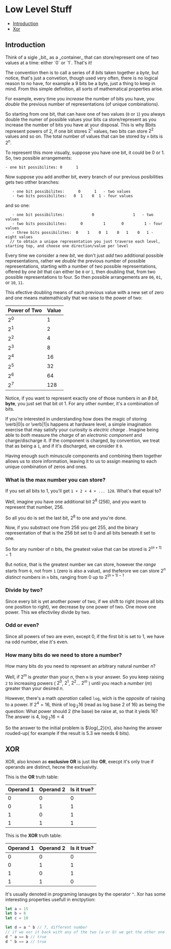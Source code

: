 # Low Level Stuff

* [Introduction](#intro)
* [Xor](#xor)


<h2 id="intro">Introduction</h2>
Think of a sigle _bit_ as a _container_ that can store/represent one of two values at a time: either `0` or `1`. That's it!

The convention then is to call a series of _8 bits_ taken together a  _byte_, but notice, that's just a convetion, though used very often, there is no logical reason to no have, for example a 9 bits be a byte, just a thing to keep in mind. From this simple definition, all sorts of mathematical properties arise.

For example,  every time you _increase_ the number of bits you have, you _double_ the previous number of representations (of unique combinations). 

So starting from one bit, that can have one of two values (`0` or `1`) you always double the numer of possible values your bits ca store/represent as you increase the number of bits you have at your disposal.
This is why Bbits represent powers of 2, if one bit stores $2^1$ values, two bits can store $2^2$ values and so on. The total number of values that can be stored by `n` bits is  $2^n$.


To represent this more visually, suppose you have one bit, it could be 0 or 1. So, two possible arrangements:

```
- one bit possibilites: 0      1
```
 Now suppose you add another bit, every branch of our previous posibilities gets two otther branches:
  
```
   - one bit possibilites:      0      1   - two values
   - two bits possibilites:   0  1    0  1 - four values
```
and so one:
```
   - one bit possibilites:            0                 1   - two values
   - two bits possibilites:      0         1       0         1 - four values
   - three bits possibilites:  0    1    0  1    0   1    0   1 - eight values
  // to obtain a unique representation you just traverse each level, starting top, and choose one direction/value per level
```

Every time we consider a new _bit_, we don't just _add_ two additional possible representations, rather we _double_ the previous number of possible representations, starting with a number of two possible representations, offered by _one bit_ that can either be `0` or `1`, then doubling that, from two possible representations to four. So then possible arrangements are `00`, `01`, or `10`, `11`.


This efective doubling means of each previous value with a new set of zero and one means matemathically that we raise to the power of two:

| Power of Two| Value         |
| ------------ | --- |
| 2<sup>0</sup>|1 |
| 2<sup>1</sup>|2 |
| 2<sup>2</sup>|4 |
| 2<sup>3</sup>|8 |
| 2<sup>4</sup>|16 |
| 2<sup>5</sup>|32 |
| 2<sup>6</sup>|64 |
| 2<sup>7</sup>|128 |



Notice, if you want to represent exactly one of those numbers in an *8 bit*, **byte**, you just set that bit ot 1. For any other number, it's a combination of bits.


If you're interested in understanding how does the magic of storing \verb|0|s or \verb|1|s happens at hardware level, a simple imagination exercise that may satisfy your curiosity is _electric charge_ . Imagine being able to _both_ measure the _charge_ of an _electronic component_ and charge/discharge it. If the component is charged, by convention, we treat that as being a `1`, and if it's discharged, we consider it `0`.

Having enough such minuscule components and combining them together allows us to store information, leaving it to us to assign meaning to each unique combination of zeros and ones.

### What is the max number you can store?

If you set all bits to 1, you'll get `1 + 2 + 4 + ... 128`. What's that equal to?

Well, imagine you have one additional bit  $2^8$ (256), and you want to represent that number, 256.

So all you do is set the last bit, 2<sup>8</sup> to one and you're done.

Now, if you substract one from 256 you get 255, and the binary representation of that is the 256 bit set to 0 and all bits beneath it set to one.

So for any number of _n_ bits, the greatest value that can be stored is $2^{(n+1)}-1$

But notice, that is the greatest number we can store, however the _range_ starts from `0`, not from `1` (zero is also a value), and theferore we can store $2^n$ _distinct_ numbers in `n` bits, ranging from 0 up to $2^{(n+1)-1}$


### Divide by two?

Since every bit is yet another power of two, if we shift to right (move all bits one position to right), we decrease by one power of two. One move one power.
This we efectiviley divide by two.


### Odd or even?

Since all powers of two are even, except 0, if the first bit is set to 1, we have na odd number, else it's even.


### How many bits do we need to store a number?

How many bits do you need to represent an arbitrary natural number _n_?

Well, if $2^m$ is _greater_ than your _n_, then `m` is your answer. So you keep raising `2` to increasing powers ( $2^0$, $2^1$, $2^2$... $2^m$ ) until you reach a _number_ (_m_) greater than your desired _n_.

However, there's a math _operation_ called `log`, wich is the _opposite_ of raising to a power. If $2^4=16$, think of $\log{_2}{16}$ (read as log base 2 of 16) as being the question: What power should  $2$ (the base) be raise at, so that it yieds $16$? The  answer is $4$, $\log{_2}{16}=4$

So the answer to the initial problem is $\log{_2}{n}, also having the answer rouded-up( for example if the result is $5.3$ we needs $6$ bits).


<h2 id="xor">XOR</h2>

XOR, also known as **exclusive OR** is just like **OR**, execpt it's only true if operands are distinct, hecne the exclusivity.


This is the **OR** truth table:

| Operand 1| Operand 2 | Is it true?|
| ------------ | --- |------|
| 0|0 |0 |
| 0|1 |1 |
| 1|0 |1 |
| 1|1 |1 |


This is the **XOR** truth table:

| Operand 1| Operand 2 | Is it true?|
| ------------ | --- |------|
| 0|0 |0 |
| 0|1 |1 |
| 1|0 |1 |
| 1|1 |0 |

 It's usually denoted in programing lanauges by the operator `^`. Xor has some interesting properties usefull in enctpytion:
 
 ```swift
let a = 15
let b = 8
let c = 10

let d = a ^ b // 7, different number
// if we xor it back with any of the two (a or b) we get the other one back:
d ^ a == b // true
d ^ b == a // true
 ```

